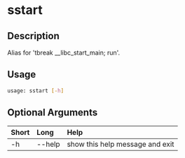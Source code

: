 <!-- THIS PART OF THIS FILE IS AUTOGENERATED. DO NOT MODIFY IT. See scripts/generate_docs.sh -->




# sstart

## Description


Alias for 'tbreak __libc_start_main; run'.
## Usage


```bash
usage: sstart [-h]

```
## Optional Arguments

|Short|Long|Help|
| :--- | :--- | :--- |
|-h|--help|show this help message and exit|

<!-- END OF AUTOGENERATED PART. Do not modify this line or the line below, they mark the end of the auto-generated part of the file. If you want to extend the documentation in a way which cannot easily be done by adding to the command help description, write below the following line. -->
<!-- ------------\>8---- ----\>8---- ----\>8------------ -->
